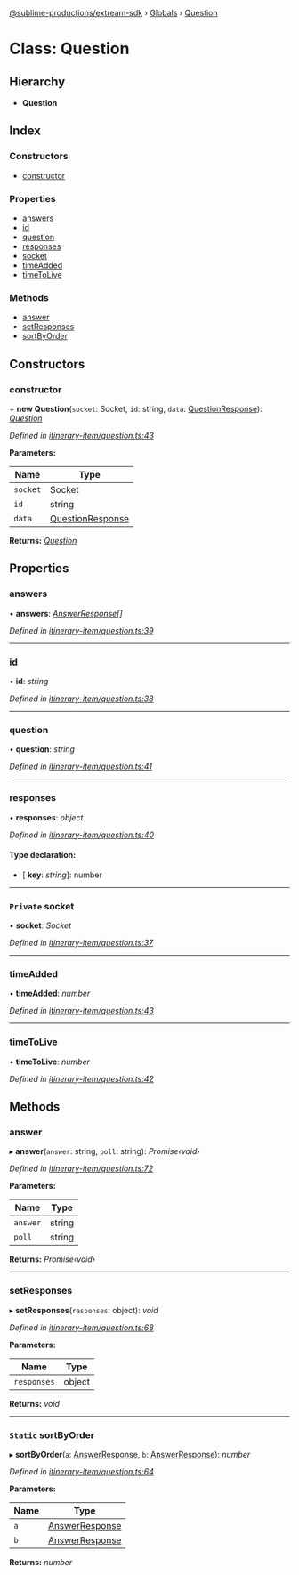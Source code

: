 [@sublime-productions/extream-sdk](../README.md) › [Globals](../globals.md) › [Question](question.md)

# Class: Question

## Hierarchy

* **Question**

## Index

### Constructors

* [constructor](question.md#constructor)

### Properties

* [answers](question.md#answers)
* [id](question.md#id)
* [question](question.md#question)
* [responses](question.md#responses)
* [socket](question.md#private-socket)
* [timeAdded](question.md#timeadded)
* [timeToLive](question.md#timetolive)

### Methods

* [answer](question.md#answer)
* [setResponses](question.md#setresponses)
* [sortByOrder](question.md#static-sortbyorder)

## Constructors

###  constructor

\+ **new Question**(`socket`: Socket, `id`: string, `data`: [QuestionResponse](../interfaces/questionresponse.md)): *[Question](question.md)*

*Defined in [itinerary-item/question.ts:43](https://github.com/Extream-SaaS/ex-sdk/blob/ca89c6b/src/itinerary-item/question.ts#L43)*

**Parameters:**

Name | Type |
------ | ------ |
`socket` | Socket |
`id` | string |
`data` | [QuestionResponse](../interfaces/questionresponse.md) |

**Returns:** *[Question](question.md)*

## Properties

###  answers

• **answers**: *[AnswerResponse](../interfaces/answerresponse.md)[]*

*Defined in [itinerary-item/question.ts:39](https://github.com/Extream-SaaS/ex-sdk/blob/ca89c6b/src/itinerary-item/question.ts#L39)*

___

###  id

• **id**: *string*

*Defined in [itinerary-item/question.ts:38](https://github.com/Extream-SaaS/ex-sdk/blob/ca89c6b/src/itinerary-item/question.ts#L38)*

___

###  question

• **question**: *string*

*Defined in [itinerary-item/question.ts:41](https://github.com/Extream-SaaS/ex-sdk/blob/ca89c6b/src/itinerary-item/question.ts#L41)*

___

###  responses

• **responses**: *object*

*Defined in [itinerary-item/question.ts:40](https://github.com/Extream-SaaS/ex-sdk/blob/ca89c6b/src/itinerary-item/question.ts#L40)*

#### Type declaration:

* \[ **key**: *string*\]: number

___

### `Private` socket

• **socket**: *Socket*

*Defined in [itinerary-item/question.ts:37](https://github.com/Extream-SaaS/ex-sdk/blob/ca89c6b/src/itinerary-item/question.ts#L37)*

___

###  timeAdded

• **timeAdded**: *number*

*Defined in [itinerary-item/question.ts:43](https://github.com/Extream-SaaS/ex-sdk/blob/ca89c6b/src/itinerary-item/question.ts#L43)*

___

###  timeToLive

• **timeToLive**: *number*

*Defined in [itinerary-item/question.ts:42](https://github.com/Extream-SaaS/ex-sdk/blob/ca89c6b/src/itinerary-item/question.ts#L42)*

## Methods

###  answer

▸ **answer**(`answer`: string, `poll`: string): *Promise‹void›*

*Defined in [itinerary-item/question.ts:72](https://github.com/Extream-SaaS/ex-sdk/blob/ca89c6b/src/itinerary-item/question.ts#L72)*

**Parameters:**

Name | Type |
------ | ------ |
`answer` | string |
`poll` | string |

**Returns:** *Promise‹void›*

___

###  setResponses

▸ **setResponses**(`responses`: object): *void*

*Defined in [itinerary-item/question.ts:68](https://github.com/Extream-SaaS/ex-sdk/blob/ca89c6b/src/itinerary-item/question.ts#L68)*

**Parameters:**

Name | Type |
------ | ------ |
`responses` | object |

**Returns:** *void*

___

### `Static` sortByOrder

▸ **sortByOrder**(`a`: [AnswerResponse](../interfaces/answerresponse.md), `b`: [AnswerResponse](../interfaces/answerresponse.md)): *number*

*Defined in [itinerary-item/question.ts:64](https://github.com/Extream-SaaS/ex-sdk/blob/ca89c6b/src/itinerary-item/question.ts#L64)*

**Parameters:**

Name | Type |
------ | ------ |
`a` | [AnswerResponse](../interfaces/answerresponse.md) |
`b` | [AnswerResponse](../interfaces/answerresponse.md) |

**Returns:** *number*
